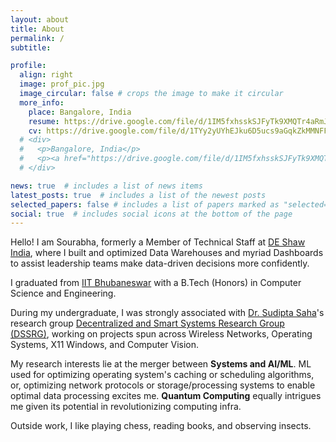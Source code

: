 ```yaml
---
layout: about
title: About
permalink: /
subtitle: 

profile:
  align: right
  image: prof_pic.jpg
  image_circular: false # crops the image to make it circular
  more_info:
    place: Bangalore, India
    resume: https://drive.google.com/file/d/1IM5fxhsskSJFyTk9XMQTr4aRmJgNvBEi/view
    cv: https://drive.google.com/file/d/1TYy2yUYhEJku6D5ucs9aGqkZkMMNFF3_/view
  # <div>
  #   <p>Bangalore, India</p>
  #   <p><a href="https://drive.google.com/file/d/1IM5fxhsskSJFyTk9XMQTr4aRmJgNvBEi/view" target="_blank">Resume</a> / <a href="https://drive.google.com/file/d/1TYy2yUYhEJku6D5ucs9aGqkZkMMNFF3_/view" target="_blank">CV</a></p>
  # </div>

news: true  # includes a list of news items
latest_posts: true  # includes a list of the newest posts
selected_papers: false # includes a list of papers marked as "selected={true}"
social: true  # includes social icons at the bottom of the page
---
```


Hello! I am Sourabha, formerly a Member of Technical Staff at [DE Shaw India](https://www.deshawindia.com/), where I built and optimized Data Warehouses and myriad Dashboards to assist leadership teams make data-driven decisions more confidently.

I graduated from [IIT Bhubaneswar](https://www.iitbbs.ac.in/) with a B.Tech (Honors) in Computer Science and Engineering.

During my undergraduate, I was strongly associated with [Dr. Sudipta Saha](https://www.iitbbs.ac.in/profile.php/sudipta/)'s research group [Decentralized and Smart Systems Research Group (DSSRG)](https://sites.google.com/iitbbs.ac.in/dssrg), working on projects spun across Wireless Networks, Operating Systems, X11 Windows, and Computer Vision.

My research interests lie at the merger between **Systems and AI/ML**. ML used for optimizing operating system's caching or scheduling algorithms, or, optimizing network protocols or storage/processing systems to enable optimal data processing excites me. **Quantum Computing** equally intrigues me given its potential in revolutionizing computing infra.

Outside work, I like playing chess, reading books, and observing insects.
